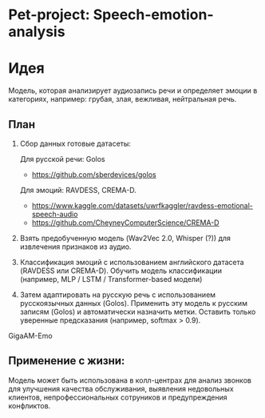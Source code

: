# Pet-project: Speech-emotion-analysis
# Идея
 Модель, которая анализирует аудиозапись речи и определяет эмоции в категориях, например: грубая, злая, вежливая, нейтральная речь.

 
## План
1. Сбор данных
  готовые датасеты:

    Для русской речи: Golos
     - https://github.com/sberdevices/golos
   
    Для эмоций: RAVDESS, CREMA-D.
      - https://www.kaggle.com/datasets/uwrfkaggler/ravdess-emotional-speech-audio
      - https://github.com/CheyneyComputerScience/CREMA-D

3. Взять предобученную модель (Wav2Vec 2.0, Whisper (?)) для извлечения признаков из аудио.
4. Классификация эмоций с использованием английского датасета (RAVDESS или CREMA-D). Обучить модель классификации (например, MLP / LSTM / Transformer-based модели)
5. Затем адаптировать на русскую речь с использованием русскоязычных данных (Golos).
   Применить эту модель к русским записям (Golos) и автоматически назначить метки. Оставить только уверенные предсказания (например, softmax > 0.9).

GigaAM-Emo



## Применение с жизни:
 Модель может быть использована в колл-центрах для анализ звонков для улучшения качества обслуживания, выявления недовольных клиентов, непрофессиональных сотруников и предупреждения конфликтов.
